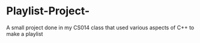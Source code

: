 # Playlist-Project-
A small project done in my CS014 class that used various aspects of C++ to make a playlist
